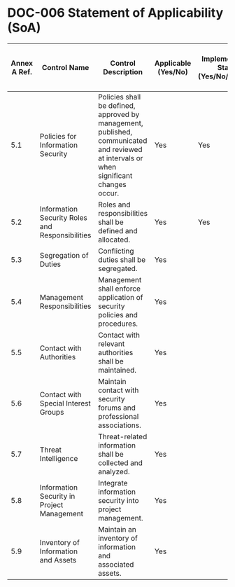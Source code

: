 # DOC-006 Statement of Applicability (SoA)

| Annex A Ref. | Control Name                          | Control Description                                                                                      | Applicable (Yes/No) | Implementation Status (Yes/No/Planned) | Justification for Applicability (or Not Applicable)          |
|--------------|--------------------------------------|----------------------------------------------------------------------------------------------------------|---------------------|-----------------------------------------|-------------------------------------------------------------|
| 5.1          | Policies for Information Security    | Policies shall be defined, approved by management, published, communicated and reviewed at intervals or when significant changes occur. | Yes                 | Yes                                     | Foundational to ISMS framework.                             |
| 5.2          | Information Security Roles and Responsibilities | Roles and responsibilities shall be defined and allocated.                                                | Yes                 | Yes                                     | Ensures clarity in security responsibilities.               |
| 5.3          | Segregation of Duties                | Conflicting duties shall be segregated.                                                                   | Yes                 |                                         | Reduces risk of fraud and errors.                           |
| 5.4          | Management Responsibilities         | Management shall enforce application of security policies and procedures.                                 | Yes                 |                                         | Critical for leadership in ISMS enforcement.               |
| 5.5          | Contact with Authorities             | Contact with relevant authorities shall be maintained.                                                    | Yes                 |                                         | Required for incident response and legal needs.            |
| 5.6          | Contact with Special Interest Groups | Maintain contact with security forums and professional associations.                                      | Yes                 |                                         | Keeps ISMS up to date with trends/threats.                  |
| 5.7          | Threat Intelligence                  | Threat-related information shall be collected and analyzed.                                              | Yes                 |                                         | Supports proactive threat mitigation.                       |
| 5.8          | Information Security in Project Management | Integrate information security into project management.                                                    | Yes                 |                                         | Prevents last-minute security gaps.                         |
| 5.9          | Inventory of Information and Assets  | Maintain an inventory of information and associated assets.                                               | Yes                 |                                         | Asset management is a core security principle.              |
